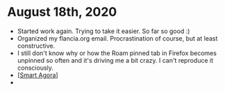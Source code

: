 # August 18th, 2020
- Started work again. Trying to take it easier. So far so good :)
- Organized my flancia.org email. Procrastination of course, but at least constructive.
- I still don't know why or how the Roam pinned tab in Firefox becomes unpinned so often and it's driving me a bit crazy. I can't reproduce it consciously.
- [[Smart Agora]]
- 

[//begin]: # "Autogenerated link references for markdown compatibility"
[Smart Agora]: ../smart-agora "Smart Agora"
[//end]: # "Autogenerated link references"
